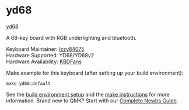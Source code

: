 # yd68

[yd68](https://imgur.com/gallery/Ygo668L)

A 68-key board with RGB underlighting and bluetooth.

Keyboard Maintainer: [Izzy84075](https://github.com/izzy84075)  
Hardware Supported: YD68/YD68v2  
Hardware Availability: [KBDFans](https://kbdfans.cn/collections/diy-kit/products/yd68-65-bluetooth-custom-keyboard-pcb)

Make example for this keyboard (after setting up your build environment):

    make yd68:default

See the [build environment setup](https://docs.qmk.fm/#/getting_started_build_tools) and the [make instructions](https://docs.qmk.fm/#/getting_started_make_guide) for more information. Brand new to QMK? Start with our [Complete Newbs Guide](https://docs.qmk.fm/#/newbs).
